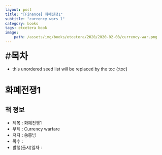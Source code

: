 ```yaml
---
layout: post
title: "[Finance] 화폐전쟁1"
subtitle: "currency wars 1"
category: books
tags: etcetera book
image:
    path: /assets/img/books/etcetera/2020/2020-02-08/currency-war.png
---
```


<span style="font-size:30px;">\#**목차**</span>
* this unordered seed list will be replaced by the toc
{:toc}

# 화폐전쟁1

## 책 정보
- 제목 : 화폐전쟁1
- 부제 : Currency warfare
- 저자 : 쑹훙빙
- 쪽수 : 
- 발행(출시)일자 : 